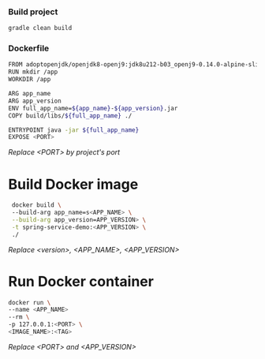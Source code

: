 ### Build project
```bash
gradle clean build
```

### Dockerfile
```bash
FROM adoptopenjdk/openjdk8-openj9:jdk8u212-b03_openj9-0.14.0-alpine-slim
RUN mkdir /app
WORKDIR /app

ARG app_name
ARG app_version
ENV full_app_name=${app_name}-${app_version}.jar
COPY build/libs/${full_app_name} ./

ENTRYPOINT java -jar ${full_app_name}
EXPOSE <PORT>
```
*Replace \<PORT\> by project's port*
# Build Docker image
```bash
 docker build \  
 --build-arg app_name=s<APP_NAME> \
 --build-arg app_version=APP_VERSION> \
 -t spring-service-demo:<APP_VERSION> \
 ./
```
*Replace \<version\>, \<APP_NAME\>, \<APP_VERSION\>*

# Run Docker container
 ```bash
 docker run \
 --name <APP_NAME>
 --rm \ 
 -p 127.0.0.1:<PORT> \
 <IMAGE_NAME>:<TAG>
 ```
 *Replace \<PORT\> and \<APP_VERSION\>*
